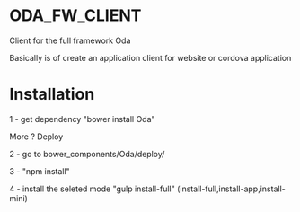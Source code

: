 # ODA_FW_CLIENT
Client for the full framework Oda

Basically is of create an application client for website or cordova application

# Installation
1 - get dependency "bower install Oda"

More ? Deploy 

2 - go to bower_components/Oda/deploy/

3 - "npm install"

4 - install the seleted mode "gulp install-full" (install-full,install-app,install-mini)